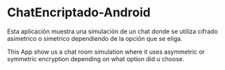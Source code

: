 <h1>ChatEncriptado-Android</h1>

Esta aplicación muestra una simulación de un chat donde se utiliza cifrado asimetrico o simetrico dependiendo de la opción que se eliga.

This App show us a chat room simulation where it uses asymmetric or symmetric encryption depending on what option did u choose.
